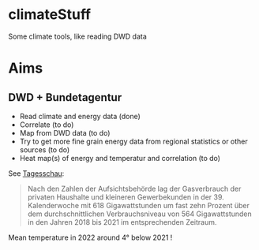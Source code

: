 # climateStuff
Some climate tools, like reading DWD data

# Aims
## DWD + Bundetagentur
 * Read climate and energy data (done)
 * Correlate (to do)
 * Map from DWD data (to do)
 * Try to get more fine grain energy data from regional statistics or other sources (to do)
 * Heat map(s) of energy and temperatur and correlation (to do)

See [Tagesschau](https://www.tagesschau.de/wirtschaft/verbraucher/bundesnetzagentur-anstieg-gasverbrauch-101.html):
> Nach den Zahlen der Aufsichtsbehörde lag der Gasverbrauch der privaten Haushalte und kleineren Gewerbekunden in der 39. Kalenderwoche mit 618 Gigawattstunden um fast zehn Prozent über dem durchschnittlichen Verbrauchsniveau von 564 Gigawattstunden in den Jahren 2018 bis 2021 im entsprechenden Zeitraum.

Mean temperature in 2022 around 4° below 2021 !



